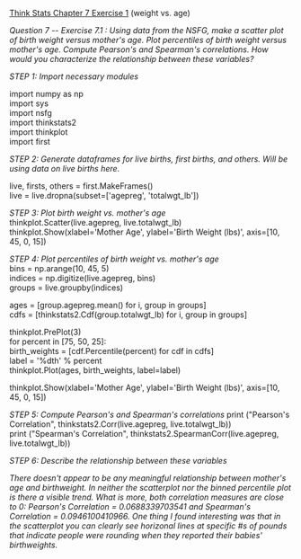 [Think Stats Chapter 7 Exercise 1](http://greenteapress.com/thinkstats2/html/thinkstats2008.html#toc70) (weight vs. age)

*Question 7 -- Exercise 7.1 : Using data from the NSFG, make a scatter plot of birth weight versus mother's age. Plot percentiles of birth weight versus mother's age. Compute Pearson's and Spearman's correlations. How would you characterize the relationship between these variables?*  

*STEP 1: Import necessary modules*  

import numpy as np  
import sys  
import nsfg  
import thinkstats2  
import thinkplot  
import first  

*STEP 2: Generate dataframes for live births, first births, and others.  Will be using data on live births here.*  

live, firsts, others = first.MakeFrames()  
live = live.dropna(subset=['agepreg', 'totalwgt_lb'])  

*STEP 3: Plot birth weight vs. mother's age*  
thinkplot.Scatter(live.agepreg, live.totalwgt_lb)  
thinkplot.Show(xlabel='Mother Age', ylabel='Birth Weight (lbs)', axis=[10, 45, 0, 15])  

*STEP 4: Plot percentiles of birth weight vs. mother's age*  
bins = np.arange(10, 45, 5)  
indices = np.digitize(live.agepreg, bins)  
groups = live.groupby(indices)  

ages = [group.agepreg.mean() for i, group in groups]  
cdfs = [thinkstats2.Cdf(group.totalwgt_lb) for i, group in groups]  

thinkplot.PrePlot(3)  
for percent in [75, 50, 25]:  
    birth_weights = [cdf.Percentile(percent) for cdf in cdfs]  
    label = '%dth' % percent  
    thinkplot.Plot(ages, birth_weights, label=label)  

thinkplot.Show(xlabel='Mother Age', ylabel='Birth Weight (lbs)', axis=[10, 45, 0, 15])  

*STEP 5: Compute Pearson's and Spearman's correlations*
print ("Pearson's Correlation", thinkstats2.Corr(live.agepreg, live.totalwgt_lb))  
print ("Spearman's Correlation", thinkstats2.SpearmanCorr(live.agepreg, live.totalwgt_lb))  

*STEP 6: Describe the relationship between these variables*  

*There doesn't appear to be any meaningful relationship between mother's age and birthweight. In neither the scatterplot nor the binned percentile plot is there a visible trend. What is more, both correlation measures are close to 0: Pearson's Correlation = 0.0688339703541 and Spearman's Correlation = 0.0946100410966. One thing I found interesting was that in the scatterplot you can clearly see horizonal lines at specific #s of pounds that indicate people were rounding when they reported their babies' birthweights.*
